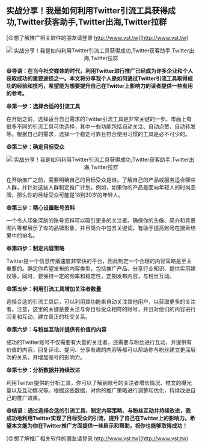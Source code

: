 ## **实战分享！我是如何利用Twitter引流工具获得成功,Twitter获客助手,Twitter出海,Twitter拉群**

[😍想了解推广相关软件的朋友请登录 http://www.vst.tw](http://www.vst.tw)

 <center><img src="https://vst.tw/MP4/tuiguang/png/0.png" alt="实战分享！我是如何利用Twitter引流工具获得成功,Twitter获客助手,Twitter出海,Twitter拉群"></center>

**😄导语：在当今社交媒体的时代，利用Twitter进行推广已经成为许多企业和个人获取成功的重要途径之一。本文将分享我个人是如何通过Twitter引流工具取得成功的经验和技巧，希望能为想要提升自己在Twitter上影响力的读者提供一些有用的参考。**

**😄第一步：选择合适的引流工具**

在开始之前，选择适合自己需求的Twitter引流工具是非常关键的一步。市面上有很多不同的引流工具可供选择，其中一些功能包括自动关注、自动点赞、自动转发等。根据自己的需求，选择一个稳定可靠且符合使用习惯的工具是必不可少的。

**😄第二步：确定目标受众**

 <center><img src="https://vst.tw/MP4/tuiguang/png/1.png" alt="实战分享！我是如何利用Twitter引流工具获得成功,Twitter获客助手,Twitter出海,Twitter拉群"></center>

在开始推广之前，需要明确自己的目标受众是谁。了解自己的产品或服务适合哪些人群，并针对这些人群制定推广计划。例如，如果你的产品是面向年轻人的时尚品牌，那么你的目标受众可能是18到30岁的年轻人。

**😄第三步：精心设置账号资料**

一个令人印象深刻的账号资料可以吸引更多的关注者。确保你的头像、简介和背景图片等都展示了你的品牌形象，并且简介中包含关键词，有助于提高账号在搜索结果中的排名。

**😄第四步：制定内容策略**

Twitter是一个信息传播速度非常快的平台，因此制定一个合理的内容策略是至关重要的。确定你希望发布的内容类型，包括推广产品、分享行业知识、提供实用建议等。同时，要保持一定的频率和稳定性，定期发布内容，与粉丝互动。

**😄第五步：利用引流工具增加关注者数量**

选择合适的引流工具后，可以利用其功能来自动关注其他用户，以获取更多的关注者。注意，这里的关键是要关注与你目标受众相符的账号，并且对他们的内容进行回复和互动，建立真正的社交关系。

**😄第六步：与粉丝互动并提供有价值的内容**

成功的Twitter账号不仅需要有大量的关注者，还需要与粉丝进行互动，并提供有价值的内容。回复评论、提问、分享有趣的内容等都可以帮助你与粉丝建立更深层次的关系，并增加账号的影响力。

**😄第七步：分析数据并持续改进**

利用Twitter提供的分析工具，你可以了解到账号的关注者增长情况、推文的曝光量以及互动情况等。根据这些数据，对你的推广策略进行调整和优化，持续改进自己的推广效果。

**😄结语：通过选择合适的引流工具、制定内容策略、与粉丝互动并持续改进，我成功地利用Twitter实现了目标受众的引流，提升了自己在Twitter上的影响力。希望本文能为你在Twitter推广方面提供一些启示和帮助，祝你也能够取得成功！**

[😍想了解推广相关软件的朋友请登录 http://www.vst.tw](http://www.vst.tw)



